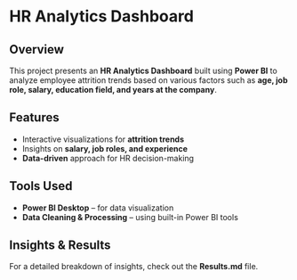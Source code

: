 # HR Analytics Dashboard  

## Overview  
This project presents an **HR Analytics Dashboard** built using **Power BI** to analyze employee attrition trends based on various factors such as **age, job role, salary, education field, and years at the company**.  

## Features  
- Interactive visualizations for **attrition trends**  
- Insights on **salary, job roles, and experience**  
- **Data-driven** approach for HR decision-making  

## Tools Used  
- **Power BI Desktop** – for data visualization  
- **Data Cleaning & Processing** – using built-in Power BI tools  

## Insights & Results  
For a detailed breakdown of insights, check out the **Results.md** file.  
